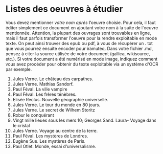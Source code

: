 # Listes des oeuvres à étudier

Vous devez mentionner *votre nom après* l'oeuvre choisie. 
Pour cela, il faut éditer simplement ce document en ajoutant votre nom à la suite de l'oeuvre mentionnée.
Attention, la plupart des ouvrages sont trouvables en ligne, mais il faut parfois transformer l'oeuvre pour la rendre exploitable en mode texte. 
On peut ainsi trouver des epub ou pdf, à vous de récupérer un . txt que vous pourrez ensuite encoder pour iramuteq.
Dans votre fichier .md, pensez à citer la source utilisée de votre document (gallica, wikisource, etc.). 
Si votre document a été numérisé en mode image, indiquez comment vous avez procéder pour obtenir du texte exploitable via un système d'OCR par exemple.

1. Jules Verne. Le château des carpathes.
2. Jules Verne. Mathias Sandorf.
3. Paul Féval. La ville vampire
4. Paul Féval. Les frères ténèbres.
5. Elisée Reclus. Nouvelle géographie universelle.
6. Jules Verne. Le tour du monde en 80 jours.
7. Jules Verne. Le secret de Wilhem Storitz
8. Robur le conquérant
9. Vingt mille lieues sous les mers
10; Georges Sand. Laura- Voyage dans le cristal
11. Jules Verne. Voyage au centre de la terre.
12. Paul Féval. Les mystères de Londres.
13. Eugène Sue. Les mystères de Paris.
14. Paul Otlet. Monde, essai d'universalisme.
